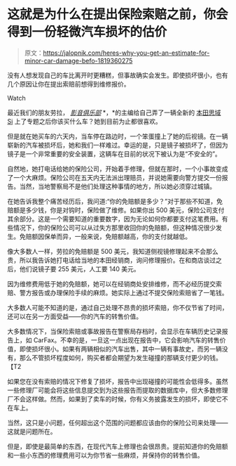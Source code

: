 # 这就是为什么在提出保险索赔之前，你会得到一份轻微汽车损坏的估价

> 原文：<https://jalopnik.com/heres-why-you-get-an-estimate-for-minor-car-damage-befo-1819360275>

没有人想发现自己的车比离开时更糟糕，但事故确实会发生。即使损坏很小，也有几个原因让你在提出索赔前想得到维修报价。

Watch

最近我们的朋友劳拉， [*影音俱乐部*](https://www.avclub.com/) *，*的主编给自己弄了一辆全新的 [本田思域 Si](https://jalopnik.com/the-2017-honda-civic-si-is-the-kind-of-fun-that-won-t-r-1795510215) 上了专题之后你该买什么车？她到目前为止都很喜欢。

但是就在她买车的六天内，当车停在路边时，一个笨蛋撞上了她的后视镜。在一辆崭新的汽车被损坏后，她和我们一样难过。幸运的是，只是镜子被损坏了，但因为镜子是一个非常重要的安全装置，这辆车在目前的状况下被认为是“不安全的”。

自然地，她打电话给她的保险公司，开始着手修理，但就在那时，一个小事故变成了一个大麻烦。保险公司在五天内无法派出理赔员，并说她需要向警方提交一份报告。当然，当地警察局不是他们处理这种事情的地方，所以她必须穿过城镇。

在她告诉我整个痛苦经历后，我问道:“你的免赔额是多少？”对于那些不知道，免赔额是多少钱，你是对钩时，保险做了维修。如果你出 500 美元，保险公司支付其余部分。这是一个需要知道的重要数字，因为无论如何你都要支付这笔费用。有些情况下，你的保险公司可以从过失方那里收回你的免赔额，但这种情况很少发生。免赔额因保单而异，一般来说，免赔额越高，你的支付就越低。

像大多数人一样，劳拉的免赔额是 500 美元，我知道侧视镜修理起来不会那么贵，所以我告诉她打电话给当地的本田经销商，询问修理报价。在和商店谈过之后，他们说镜子要 255 美元，人工要 140 美元。

因为维修费用低于她的免赔额，她可以在经销商处安排维修，而不必经历提交索赔、警方报告或办理保险手续的麻烦。她实际上通过不提交保险索赔省了一笔钱。

大多数人可能不知道的是，通过自己处理不昂贵的损坏索赔，你不仅节省了时间，还可以在另一方面受益——你的汽车的转售价值。

大多数情况下，当保险索赔或事故报告在警察局存档时，会显示在车辆历史记录报告上，如 CarFax。不幸的是，一旦这一点出现在报告中，它会影响汽车的转售价值，即使损坏很小。如果有两辆相似的汽车出售，其中一辆有事故史，而另一辆没有，那么不管损坏程度如何，购买者都会期望为发生碰撞的那辆支付更少的钱。【T2

如果您在没有索赔的情况下修复了损坏，报告中出现碰撞的可能性会低得多。虽然一些修理厂可能会将这些信息提交到为这些报告而提取的数据库中，但大多数修理厂不会这样做。然而，如果到了卖车的时候，你有义务披露发生的损坏，即使它不在车上。

当然，这只是小问题，任何超出这个范围的问题都应该由你的保险公司来处理——这就是问题所在。

但是，即使是最简单的东西，在现代汽车上修理也会很昂贵。提前知道你的免赔额和一些小东西的修理费用可以为你节省一些麻烦，并保持你的转售价值。